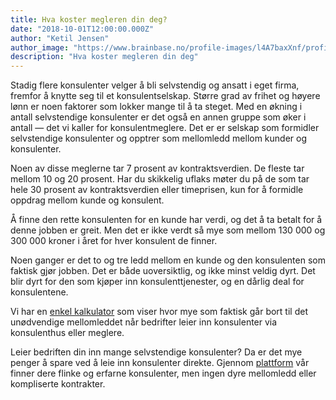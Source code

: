 ```yaml
---
title: Hva koster megleren din deg?
date: "2018-10-01T12:00:00.000Z"
author: "Ketil Jensen"
author_image: "https://www.brainbase.no/profile-images/l4A7baxXnf/profilePicture.jpg"
description: "Hva koster megleren din deg"
---
```


Stadig flere konsulenter velger å bli selvstendig og ansatt i eget firma, fremfor å knytte seg til et konsulentselskap. Større grad av frihet og høyere lønn er noen faktorer som lokker mange til å ta steget. Med en økning i antall selvstendige konsulenter er det også en annen gruppe som øker i antall — det vi kaller for konsulentmeglere. Det er er selskap som formidler selvstendige konsulenter og opptrer som mellomledd mellom kunder og konsulenter.

Noen av disse meglerne tar 7 prosent av kontraktsverdien. De fleste tar mellom 10 og 20 prosent. Har du skikkelig uflaks møter du på de som tar hele 30 prosent av kontraktsverdien eller timeprisen, kun for å formidle oppdrag mellom kunde og konsulent.

Å finne den rette konsulenten for en kunde har verdi, og det å ta betalt for å denne jobben er greit. Men det er ikke verdt så mye som mellom 130 000 og 300 000 kroner i året for hver konsulent de finner.

Noen ganger er det to og tre ledd mellom en kunde og den konsulenten som faktisk gjør jobben. Det er både uoversiktlig, og ikke minst veldig dyrt. Det blir dyrt for den som kjøper inn konsulenttjenester, og en dårlig deal for konsulentene.

Vi har en [enkel kalkulator](https://www.brainbase.no/modell) som viser hvor mye som faktisk går bort til det unødvendige mellomleddet når bedrifter leier inn konsulenter via konsulenthus eller meglere.

Leier bedriften din inn mange selvstendige konsulenter? Da er det mye penger å spare ved å leie inn konsulenter direkte. Gjennom [plattform](https://www.brainbase.no) vår finner dere flinke og erfarne konsulenter, men ingen dyre mellomledd eller kompliserte kontrakter.
